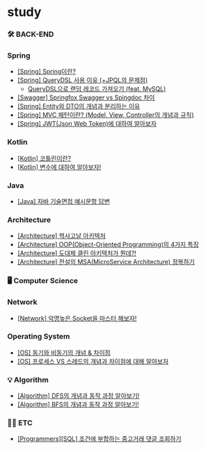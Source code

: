 # study 

### 🛠️ BACK-END
### Spring
- [[Spring] Spring이란?](https://github.com/miraexhoi/study/blob/main/Back-End/Spring/spring.md)
- [[Spring] QueryDSL 사용 이유 (+JPQL의 문제점)](https://github.com/miraexhoi/study/blob/main/Back-End/Spring/querydsl.md)  
  - [QueryDSL으로 랜덤 레코드 가져오기 (feat. MySQL)](https://miraexhoi.tistory.com/3)
- [[Swagger] Springfox Swagger vs Spingdoc 차이](https://github.com/miraexhoi/study/blob/main/Back-End/Spring/swagger.md)
- [[Spring] Entity와 DTO의 개념과 분리하는 이유](https://github.com/miraexhoi/study/blob/main/Back-End/Spring/entityvsdto.md)
- [[Spring] MVC 패턴이란? (Model, View, Controller의 개념과 규칙)](https://github.com/miraexhoi/study/blob/main/Back-End/Spring/mvc.md)
- [[Spring] JWT(Json Web Token)에 대하여 알아보자](https://github.com/miraexhoi/study/blob/main/Back-End/Spring/jwt.md)

### Kotlin
- [[Kotlin] 코틀린이란?](https://github.com/miraexhoi/study/blob/master/Back-End/Kotlin/kotlin.md)
- [[Kotlin] 변수에 대하여 알아보자!](https://github.com/miraexhoi/study/blob/master/Back-End/Kotlin/variable.md)

### Java
- [[Java] 자바 기술면접 예시문항 답변](https://github.com/miraexhoi/study/blob/master/Back-End/Java/interview.md)

### Architecture
- [[Architecture] 헥사고날 아키텍처](https://github.com/miraexhoi/study/blob/main/Back-End/Architecture/hexagonal.md)
- [[Architecture] OOP(Object-Oriented Programming)의 4가지 특징](https://github.com/miraexhoi/study/blob/main/Back-End/Architecture/oop.md)
- [[Architecture] 도대체 클린 아키택처가 뭔데?!](https://github.com/miraexhoi/study/blob/master/Back-End/Architecture/clean.md)
- [[Architecture] 전설의 MSA(MicroService Architecture) 정복하기](https://github.com/miraexhoi/study/blob/master/Back-End/Architecture/msa.md)

### 🖥️ Computer Science
### Network
- [[Network] 악명높은 Socket을 마스터 해보자!](https://github.com/miraexhoi/study/blob/master/Back-End/Computer%20Science/Network/socket.md)
### Operating System
- [[OS] 동기와 비동기의 개념 & 차이점](https://github.com/miraexhoi/study/blob/master/Back-End/Computer%20Science/Operating%20System/synvsasyn.md)
- [[OS] 프로세스 VS 스레드의 개념과 차이점에 대해 알아보자](https://github.com/miraexhoi/study/blob/master/Back-End/Computer%20Science/Operating%20System/processvsthread.md)

### 💡 Algorithm
- [[Algorithm] DFS의 개념과 동작 과정 알아보기!](https://github.com/miraexhoi/study/blob/main/Algorithm/dfs.md)
- [[Algorithm] BFS의 개념과 동작 과정 알아보기!](https://github.com/miraexhoi/study/blob/main/Algorithm/bfs.md)

### ✍🏻 ETC
- [[Programmers][SQL] 조건에 부합하는 중고거래 댓글 조회하기](https://velog.io/@miraexhoi/%ED%94%84%EB%A1%9C%EA%B7%B8%EB%9E%98%EB%A8%B8%EC%8A%A4-%EC%A1%B0%EA%B1%B4%EC%97%90-%EB%B6%80%ED%95%A9%ED%95%98%EB%8A%94-%EC%A4%91%EA%B3%A0%EA%B1%B0%EB%9E%98-%EB%8C%93%EA%B8%80-%EC%A1%B0%ED%9A%8C%ED%95%98%EA%B8%B0)
